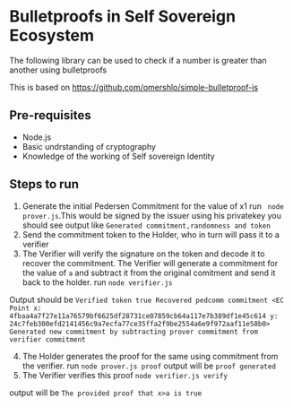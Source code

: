 # Bulletproofs in Self Sovereign Ecosystem

The following library can be used to check if a number is greater than another using bulletproofs

This is based on https://github.com/omershlo/simple-bulletproof-js

## Pre-requisites

* Node.js
* Basic undrstanding of cryptography
* Knowledge of the working of Self sovereign Identity

## Steps to run
1. Generate the initial Pedersen Commitment for the value of x1 run ` node prover.js`.This would be signed by the issuer using his privatekey
you should see output like `Generated commitment,randomness and token`
2. Send the commitment token to the Holder, who in turn will pass it to a verifier
3. The Verifier will verify the signature on the token and decode it to recover the commitment. The Verifier will generate a commitment for the value of `a`
and subtract it from the original comitment and send it back to the holder.
run `node verifier.js`

Output should be 
`Verified token true
Recovered pedcomm commitment <EC Point x: 4fbaa4a7f27e11a76579bf6625df28731ce07859cb64a117e7b389df1e45c614 y: 24c7feb300efd2141456c9a7ecfa77ce35ffa2f9be2554a6e9f972aaf11e58b0>
Generated new commitment by subtracting prover commitment from verifier commitment`

4. The Holder generates the proof for the same using commitment from the verifier.  run `node prover.js proof`
output will be `proof generated`
5. The Verifier verifies this proof
`node verifier.js verify`

output will be 
`The provided proof that x>a is true`
